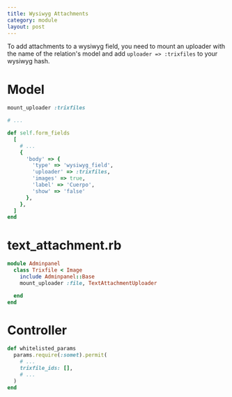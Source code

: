 ```yaml
---
title: Wysiwyg Attachments
category: module
layout: post
---
```


To add attachments to a wysiwyg field, you need to mount an uploader with the
name of the relation's model and add `uploader => :trixfiles` to your
wysiwyg hash.

# Model
```ruby
mount_uploader :trixfiles

# ...

def self.form_fields
  [
    # ...
    {
      'body' => {
        'type' => 'wysiwyg_field',
        'uploader' => :trixfiles,
        'images' => true,
        'label' => 'Cuerpo',
        'show' => 'false'
      },
    },
  ]
end
```

# text_attachment.rb

```ruby
module Adminpanel
  class Trixfile < Image
    include Adminpanel::Base
    mount_uploader :file, TextAttachmentUploader

  end
end
```

# Controller

```ruby
def whitelisted_params
  params.require(:somet).permit(
    # ...
    trixfile_ids: [],
    # ...
  )
end
```
